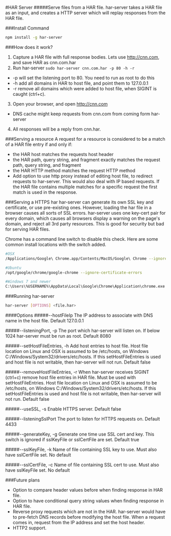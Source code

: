 #HAR Server
#####Serve files from a HAR file.
har-server takes a HAR file as an input, and creates a HTTP server which will replay responses from the HAR file.

###Install Command
```bash
npm install -g har-server
```

###How does it work?
1. Capture a HAR file with full response bodies.  Lets use http://cnn.com, and save HAR as cnn.com.har
2. Run har-server `sudo har-server cnn.com.har -p 80 -h -r`
 * -p will set the listening port to 80.  You need to run as root to do this
 * -h add all domains in HAR to host file, and point them to 127.0.0.1
 * -r remove all domains which were added to host file, when SIGINT is caught (ctrl+c).
3. Open your browser, and open http://cnn.com
 * DNS cache might keep requests from cnn.com from coming form har-server
4. All responses will be a reply from cnn.har.

###Serving a resource
A request for a resource is considered to be a match of a HAR file entry if and only if:
* the HAR host matches the requests host header
* the HAR path, query string, and fragment exactly matches the request path, query string, and fragment
* the HAR HTTP method matches the request HTTP method
* Add option to use http proxy instead of editing host file, to redirect requests to har-server.  This would also deal with IP based requests.
If the HAR file contains multiple matches for a specific request the first match is used in the response.

###Serving a HTTPS har
har-server can generate its own SSL key and certificate, or use pre-existing ones.  However, loading the har file in a browser
causes all sorts of SSL errors.  har-server uses one key-cert pair for every domain, which causes all browsers display
a warning on the page's domain, and reject all 3rd party resources.  This is good for security but bad for serving HAR files.

Chrome has a command line switch to disable this check.  Here are some common install locations with the switch added.
```bash
#OSX
/Applications/Google\ Chrome.app/Contents/MacOS/Google\ Chrome --ignore-certificate-errors

#Ubuntu
/opt/google/chrome/google-chrome --ignore-certificate-errors

#Windows 7 and newer
C:\Users\%USERNAME%\AppData\Local\Google\Chrome\Application\chrome.exe --ignore-certificate-errors
```

###Running har-server
```bash
har-server [OPTIONS] <file.har>
```

####Options
#####--hostFileIp
The IP address to associate with DNS name in the host file.  Default 127.0.0.1

#####--listeningPort, -p
The port which har-server will listen on.  If below 1024 har-server must be run as root.  Default 8080

#####--setHostFileEntries, -h
Add host entries to host file.  Host file location on Linux and OSX is assumed to be /etc/hosts, on Windows C:/Windows/System32/drivers/etc/hosts.
If this setHostFileEntries is used and host file is not writable, then har-server will not run.  Default false

#####--removeHostFileEntries, -r
When har-server receives SIGINT (ctrl+c) remove host file entries in HAR file.  Must be used with setHostFileEntries.
Host file location on Linux and OSX is assumed to be /etc/hosts, on Windows C:/Windows/System32/drivers/etc/hosts. If
this setHostFileEntries is used and host file is not writable, then har-server will not run.  Default false

#####--useSSL, -s
Enable HTTPS server.  Default false

#####--listeningSslPort
The port to listen for HTTPS requests on.  Default 4433

#####--generateKey, -g
Generate one time use SSL cert and key.  This switch is ignored if sslKeyFile or sslCertFile are set.  Default true

#####--sslKeyFile, -k
Name of file containing SSL key to use.  Must also have sslCertFile set.  No default

#####--sslCertFile, -c
Name of file containing SSL cert to use.  Must also have sslKeyFile set.  No default


###Future plans
* Option to compare header values before when finding response in HAR file.
* Option to have conditional query string values when finding response in HAR file.
* Reverse proxy requests which are not in the HAR.  har-server would have to pre-fetch DNS records before modifying the host
file.  When a request comes in, request from the IP address and set the host header.
* HTTP2 support.
